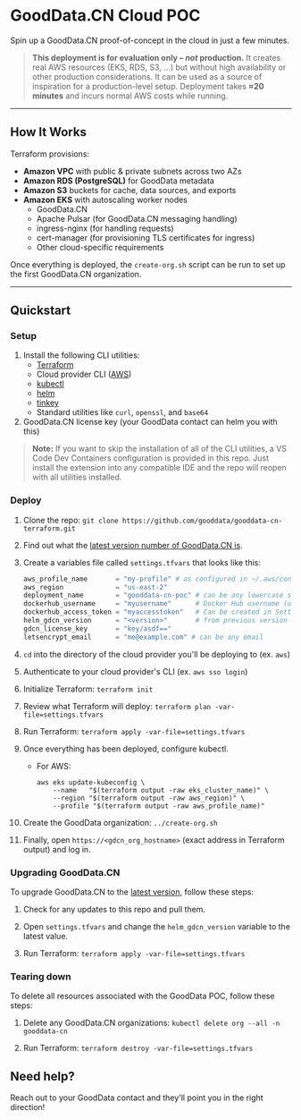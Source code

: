 # GoodData.CN Cloud POC

Spin up a GoodData.CN proof-of-concept in the cloud in just a few minutes.

> **This deployment is for evaluation only – *not* production.**
> It creates real AWS resources (EKS, RDS, S3, …) but without high availability or other production considerations. It can be used as a source of inspiration for a production-level setup. Deployment takes **≈20 minutes** and incurs normal AWS costs while running.

---

## How It Works

Terraform provisions:
  - **Amazon VPC** with public & private subnets across two AZs
  - **Amazon RDS (PostgreSQL)** for GoodData metadata
  - **Amazon S3** buckets for cache, data sources, and exports
  - **Amazon EKS** with autoscaling worker nodes
    - GoodData.CN
    - Apache Pulsar (for GoodData.CN messaging handling)
    - ingress-nginx (for handling requests)
    - cert-manager (for provisioning TLS certificates for ingress)
    - Other cloud-specific requirements


Once everything is deployed, the `create-org.sh` script can be run to set up the first GoodData.CN organization.

---

## Quickstart

### Setup
1. Install the following CLI utilities:
    - [Terraform](https://developer.hashicorp.com/terraform/install)
    - Cloud provider CLI ([AWS](https://docs.aws.amazon.com/cli/latest/userguide/getting-started-install.html))
    - [kubectl](https://kubernetes.io/docs/tasks/tools/)
    - [helm](https://helm.sh/docs/intro/install/)
    - [tinkey](https://developers.google.com/tink/tinkey-overview)
    - Standard utilities like `curl`, `openssl`, and `base64`
1. GoodData.CN license key (your GoodData contact can helm you with this)

> **Note:** If you want to skip the installation of all of the CLI utilities, a VS Code Dev Containers configuration is provided in this repo. Just install the extension into any compatible IDE and the repo will reopen with all utilities installed.

### Deploy

1. Clone the repo: `git clone https://github.com/gooddata/gooddata-cn-terraform.git`

1. Find out what the [latest version number of GoodData.CN is](https://www.gooddata.com/docs/cloud-native/latest/whats-new-cn/).

1. Create a variables file called `settings.tfvars` that looks like this:
    ```terraform
    aws_profile_name       = "my-profile" # as configured in ~/.aws/config
    aws_region             = "us-east-2"
    deployment_name        = "gooddata-cn-poc" # can be any lowercase string shorter than 20 characters
    dockerhub_username     = "myusername"      # Docker Hub username (used to pull images without hitting rate limits). Free account is enough.
    dockerhub_access_token = "myaccesstoken"   # Can be created in Settings > Personal Access Token
    helm_gdcn_version      = "<version>"       # from previous version (like 3.39.0)
    gdcn_license_key       = "key/asdf=="
    letsencrypt_email      = "me@example.com" # can be any email
    ```

1. `cd` into the directory of the cloud provider you'll be deploying to (ex. `aws`)

1. Authenticate to your cloud provider's CLI (ex. `aws sso login`)

1. Initialize Terraform: `terraform init`

1. Review what Terraform will deploy: `terraform plan -var-file=settings.tfvars`

1. Run Terraform: `terraform apply -var-file=settings.tfvars`

1. Once everything has been deployed, configure kubectl.
    - For AWS:

        ```
        aws eks update-kubeconfig \
            --name   "$(terraform output -raw eks_cluster_name)" \
            --region "$(terraform output -raw aws_region)" \
            --profile "$(terraform output -raw aws_profile_name)"
        ```

1. Create the GoodData organization: `../create-org.sh`

1. Finally, open `https://<gdcn_org_hostname>` (exact address in Terraform output) and log in.

### Upgrading GoodData.CN

To upgrade GoodData.CN to the [latest version](https://www.gooddata.com/docs/cloud-native/latest/whats-new-cn/), follow these steps:

1. Check for any updates to this repo and pull them.

1. Open `settings.tfvars` and change the `helm_gdcn_version` variable to the latest value.

1. Run Terraform: `terraform apply -var-file=settings.tfvars`


### Tearing down

To delete all resources associated with the GoodData POC, follow these steps:

1. Delete any GoodData.CN organizations: `kubectl delete org --all -n gooddata-cn`

1. Run Terraform: `terraform destroy -var-file=settings.tfvars`


## Need help?

Reach out to your GoodData contact and they'll point you in the right direction!
